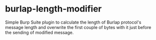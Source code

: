 # burlap-length-modifier

Simple Burp Suite plugin to calculate the length of Burlap protocol's message length and overwrite the first couple of bytes with it just before the sending of modified message.
